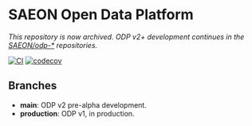 # SAEON Open Data Platform

_This repository is now archived. ODP v2+ development continues in the [SAEON/odp-*](https://github.com/SAEON) repositories._

[![CI](https://github.com/SAEONData/Open-Data-Platform/actions/workflows/main.yml/badge.svg)](https://github.com/SAEONData/Open-Data-Platform/actions/workflows/main.yml)
[![codecov](https://codecov.io/gh/SAEONData/Open-Data-Platform/branch/main/graph/badge.svg)](https://codecov.io/gh/SAEONData/Open-Data-Platform)

## Branches

* **main**: ODP v2 pre-alpha development.
* **production**: ODP v1, in production.
